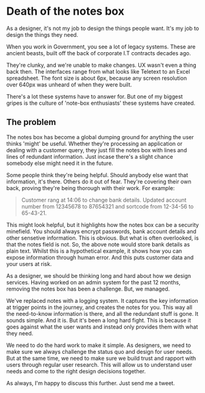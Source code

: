 # Death of the notes box

As a designer, it's not my job to design the things people want. It's my job to design the things they need.

When you work in Government, you see a lot of legacy systems. These are ancient beasts, built off the back of corporate I.T contracts decades ago. 

They're clunky, and we're unable to make changes. UX wasn't even a thing back then. The interfaces range from what looks like Teletext to an Excel spreadsheet. The font size is about 6px, because any screen resolution over 640px was unheard of when they were built.

There's a lot these systems have to answer for. But one of my biggest gripes is the culture of 'note-box enthusiasts' these systems have created.

## The problem

The notes box has become a global dumping ground for anything the user thinks 'might' be useful. Whether they're processing an application or dealing with a customer query, they just fill the notes box with lines and lines of redundant information. Just incase there's a slight chance somebody else might need it in the future.

Some people think they're being helpful. Should anybody else want that information, it's there. Others do it out of fear. They're covering their own back, proving they're being thorough with their work. For example:

> Customer rang at 14:06 to change bank details. Updated account number from 12345678 to 87654321 and sortcode from 12-34-56 to 65-43-21.

This might look helpful, but it highlights how the notes box can be a security minefield. You should always encrypt passwords, bank account details and other sensetive information. This is obvious. But what is often overlooked, is that the notes field is not. So, the above note would store bank details as plain text. Whilst this is a hypothetical example, it shows how you can expose information through human error. And this puts customer data and your users at risk.

As a designer, we should be thinking long and hard about how we design services. Having worked on an admin system for the past 12 months, removing the notes box has been a challenge. But, we managed.

We've replaced notes with a logging system. It captures the key information at trigger points in the journey, and creates the notes for you. This way all the need-to-know information is there, and all the redundant stuff is gone. It sounds simple. And it is. But it's been a long hard fight. This is because it goes against what the user wants and instead only provides them with what they need.

We need to do the hard work to make it simple. As designers, we need to make sure we always challenge the status quo and design for user needs. But at the same time, we need to make sure we build trust and rapport with users through regular user research. This will allow us to understand user needs and come to the right design decisions together.

As always, I'm happy to discuss this further. Just send me a tweet.
